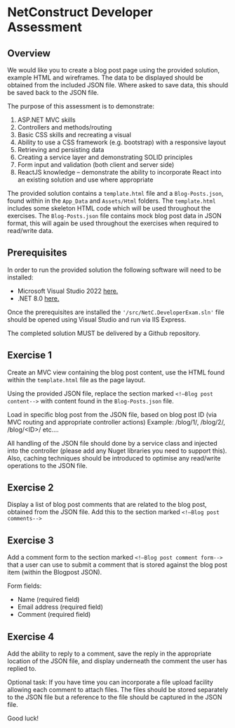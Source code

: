 # NetConstruct Developer Assessment

## Overview
We would like you to create a blog post page using the provided solution, example HTML and wireframes. The data to be displayed should be obtained from the included JSON file. Where asked to save data, this should be saved back to the JSON file.

The purpose of this assessment is to demonstrate:
1. ASP.NET MVC skills
2. Controllers and methods/routing
3. Basic CSS skills and recreating a visual
4. Ability to use a CSS framework (e.g. bootstrap) with a responsive layout
5. Retrieving and persisting data
6. Creating a service layer and demonstrating SOLID principles
7. Form input and validation (both client and server side)
8. ReactJS knowledge – demonstrate the ability to incorporate React into an existing solution and use where appropriate

The provided solution contains a ```template.html``` file and a ```Blog-Posts.json```, found within in the ```App_Data``` and ```Assets/Html``` folders. 
The ```template.html``` includes some skeleton HTML code which will be used throughout the exercises.
The ```Blog-Posts.json``` file contains mock blog post data in JSON format, this will again be used throughout the exercises when required to read/write data. 

## Prerequisites
In order to run the provided solution the following software will need to be installed:

* Microsoft Visual Studio 2022 [here.](https://visualstudio.microsoft.com/vs/)
* .NET 8.0 [here.](https://dotnet.microsoft.com/download/visual-studio-sdks)

Once the prerequisites are installed the ```'/src/NetC.DeveloperExam.sln'``` file should be opened using Visual Studio and run via IIS Express.

The completed solution MUST be delivered by a Github repository.

## Exercise 1
Create an MVC view containing the blog post content, use the HTML found within the ```template.html``` file as the page layout.

Using the provided JSON file, replace the section marked ```<!—Blog post content-->``` with content found in the ```Blog-Posts.json``` file.

Load in specific blog post from the JSON file, based on blog post ID (via MVC routing and appropriate controller actions) 
Example: /blog/1/, /blog/2/, /blog/\<ID\>/ etc....

All handling of the JSON file should done by a service class and injected into the controller (please add any Nuget libraries you need to support this). Also, caching techniques should be introduced to optimise any read/write operations to the JSON file.

## Exercise 2
Display a list of blog post comments that are related to the blog post, obtained from the JSON file. Add this to the section marked ```<!—Blog post comments-->```

## Exercise 3
Add a comment form to the section marked ```<!—Blog post comment form-->``` that a user can use to submit a comment that is stored against the blog post item (within the Blogpost JSON). 

Form fields:
- Name (required field)
- Email address (required field)
- Comment (required field)

## Exercise 4
Add the ability to reply to a comment, save the reply in the appropriate location of the JSON file, and display underneath the comment the user has replied to.

Optional task: If you have time you can incorporate a file upload facility allowing each comment to attach files. The files should be stored separately to the JSON file but a reference to the file should be captured in the JSON file.

Good luck!
